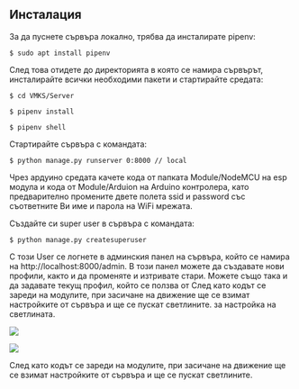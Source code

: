 Инсталация
------------

За да пуснете сървъра локално, трябва да инсталирате pipenv:

    $ sudo apt install pipenv

След това отидете до директорията в която се намира сървърът, инсталирайте всички необходими пакети и стартирайте средата:

    $ cd VMKS/Server

    $ pipenv install

    $ pipenv shell

Стартирайте сървъра с командата:

    $ python manage.py runserver 0:8000 // local

Чрез ардуино средата качете кода от папката Module/NodeMCU на esp модула и кода от Module/Arduion на Arduino контролера, като предварително промените двете полета ssid и password със съответните Ви име и парола на WiFi мрежата.

Създайте си super user в сървъра с командата:

    $ python manage.py createsuperuser

С този User се логнете в админския панел на сървъра, който се намира на http://localhost:8000/admin. В този панел можете да създавате нови профили, както и да променяте и изтривате стари. Можете също така и да задавате текущ профил, който се ползва от След като кодът се зареди на модулите, при засичане на движение ще се взимат настройките от сървъра и ще се пускат светлините.
 за настройка на светлината.


![](https://i.imgur.com/Dl321X1.png)

![](https://i.imgur.com/B0Abbci.png)

След като кодът се зареди на модулите, при засичане на движение ще се взимат настройките от сървъра и ще се пускат светлините.


